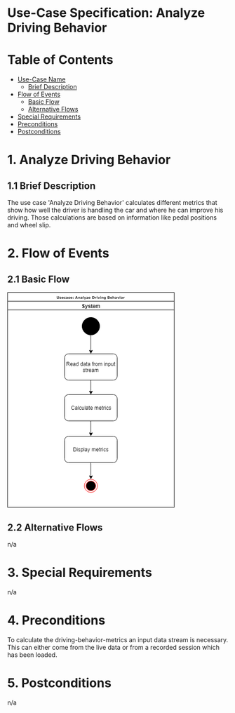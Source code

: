 # Use-Case Specification: Analyze Driving Behavior

# Table of Contents
- [Use-Case Name](#1-analyze-driving-behavior)
    - [Brief Description](#11-brief-description)
- [Flow of Events](#2-flow-of-events)
    - [Basic Flow](#21-basic-flow)
    - [Alternative Flows](#22-alternative-flows)
- [Special Requirements](#3-special-requirements)
- [Preconditions](#4-preconditions)
- [Postconditions](#5-postconditions)

# 1. Analyze Driving Behavior
## 1.1 Brief Description
The use case 'Analyze Driving Behavior' calculates different metrics that show how well the driver is handling the car and where he can improve his driving. Those calculations are based on information like pedal positions and wheel slip.

# 2. Flow of Events
## 2.1 Basic Flow
![Analyze Driving Behavior UML](UML.png "UML")

## 2.2 Alternative Flows
n/a

# 3. Special Requirements
n/a

# 4. Preconditions
To calculate the driving-behavior-metrics an input data stream is necessary. This can either come from the live data or from a recorded session which has been loaded.

# 5. Postconditions
n/a
